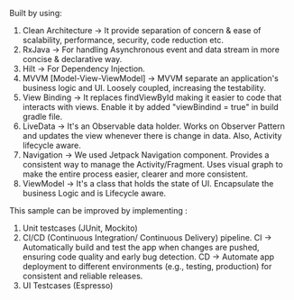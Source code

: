 Built by using: 

1.	Clean Architecture -> It provide separation of concern & ease of  scalability, performance, security, code reduction etc.
2.	RxJava -> For handling Asynchronous event and data stream in more concise & declarative way.
3.	Hilt -> For Dependency Injection.
4.	MVVM [Model-View-ViewModel] -> MVVM separate an application's business logic and UI. Loosely coupled, increasing the testability.
5.	View Binding -> It replaces findViewById making it easier to code that interacts with views. Enable it by added "viewBindind = true" in build gradle file.
6.	LiveData -> It's an Observable data holder. Works on Observer Pattern and updates the view whenever there is change in data. Also, Activity lifecycle aware.
7.	Navigation -> We used Jetpack Navigation component. Provides a consistent way to manage the Activity/Fragment. Uses visual graph to make the entire process easier, clearer and more consistent.
8.	ViewModel -> It's a class that holds the state of UI. Encapsulate the business Logic and is Lifecycle aware.

This sample can be improved by implementing :
1.	Unit testcases (JUnit, Mockito)
2.	CI/CD (Continuous Integration/ Continuous Delivery) pipeline. CI -> Automatically build and test the app when changes are pushed, ensuring code quality and early bug detection. CD -> Automate app deployment to different environments (e.g., testing, production) for consistent and reliable releases.
3.	UI Testcases (Espresso)
